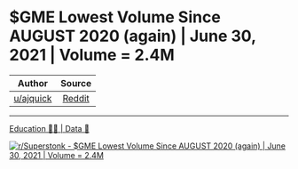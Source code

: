 $GME Lowest Volume Since AUGUST 2020 (again) | June 30, 2021 | Volume = 2.4M
============================================================================

| Author       | Source       | 
| :-------------: |:-------------:|
|  [u/ajquick](https://www.reddit.com/user/ajquick/) | [Reddit](https://www.reddit.com/r/Superstonk/comments/ob5cnj/gme_lowest_volume_since_august_2020_again_june_30/) | 

---

[Education 👨‍🏫 | Data 🔢](https://www.reddit.com/r/Superstonk/search?q=flair_name%3A%22Education%20%F0%9F%91%A8%E2%80%8D%F0%9F%8F%AB%20%7C%20Data%20%F0%9F%94%A2%22&restrict_sr=1)

[![r/Superstonk - $GME Lowest Volume Since AUGUST 2020 (again) | June 30, 2021 | Volume = 2.4M](https://preview.redd.it/afxtdmsulg871.png?width=960&crop=smart&auto=webp&s=1dd209920ebf0f3e6ff673af285af16cb63846d4)](https://i.redd.it/afxtdmsulg871.png)
